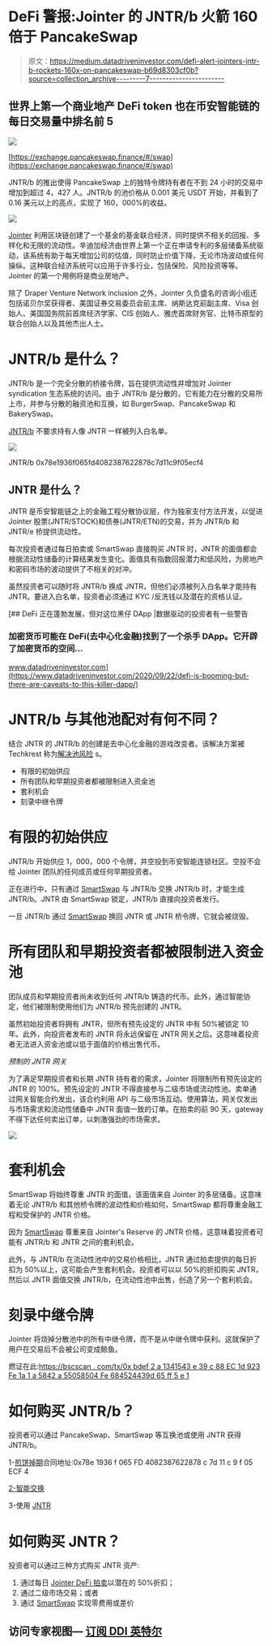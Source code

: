# DeFi 警报:Jointer 的 JNTR/b 火箭 160 倍于 PancakeSwap

> 原文：<https://medium.datadriveninvestor.com/defi-alert-jointers-jntr-b-rockets-160x-on-pancakeswap-b69d8303cf0b?source=collection_archive---------7----------------------->

## 世界上第一个商业地产 DeFi token 也在币安智能链的每日交易量中排名前 5

![](img/8f7276aa57bba14de40771d8f3eb4132.png)

[https://exchange.pancakeswap.finance/#/swap](https://exchange.pancakeswap.finance/#/swap)

JNTR/b 的推出使得 PancakeSwap 上的独特令牌持有者在不到 24 小时的交易中增加到超过 4，427 人。JNTR/b 的池价格从 0.001 美元 USDT 开始，并看到了 0.16 美元以上的高点，实现了 160，000%的收益。

![](img/6ac54649d7c83dcb0b46613e25cab2fc.png)

[Jointer](https://jointer.io/) 利用区块链创建了一个基金的基金联合经济，同时提供不相关的回报、多样化和无限的流动性。辛迪加经济由世界上第一个正在申请专利的多层储备系统驱动，该系统有助于每天增加公司的估值，同时防止价值下降，无论市场波动或任何操纵。这种联合经济系统可以应用于许多行业，包括保险、风险投资等等。Jointer 的第一个用例将是商业房地产。

除了 Draper Venture Network inclusion 之外，Jointer 久负盛名的咨询小组还包括诺贝尔奖获得者、美国证券交易委员会前主席、纳斯达克前副主席、Visa 创始人、美国国务院前首席经济学家、CIS 创始人、雅虎首席财务官、比特币原型的联合创始人以及其他杰出人士。

# JNTR/b 是什么？

JNTR/b 是一个完全分散的桥接令牌，旨在提供流动性并增加对 Jointer syndication 生态系统的访问。由于 JNTR/b 是分散的，它有能力在分散的交易所上市，并参与分散的融资池和互换，如 BurgerSwap、PancakeSwap 和 BakerySwap。

[JNTR/b](https://bscscan.com/token/0x78e1936f065fd4082387622878c7d11c9f05ecf4) 不要求持有人像 JNTR 一样被列入白名单。

![](img/d38e676f77d90a104d9e208777e8e901.png)

JNTR/b 0x78e1936f065fd4082387622878c7d11c9f05ecf4

## JNTR 是什么？

JNTR 是币安智能链之上的金融工程分散协议层，作为独家支付方法开发，以促进 Jointer 股票(JNTR/STOCK)和债券(JNTR/ETN)的交易，并为 JNTR/b 和 JNTR/e 桥提供流动性。

每次投资者通过每日拍卖或 SmartSwap 直接购买 JNTR 时，JNTR 的面值都会根据流动性储备的计算结果发生变化。面值具有指数回报潜力和低风险，为房地产和密码市场的波动提供了不相关的对冲。

虽然投资者可以随时将 JNTR/b 换成 JNTR，但他们必须被列入白名单才能持有 JNTR。要进入白名单，投资者必须通过 KYC /反洗钱以及潜在的资格认证。

[](https://www.datadriveninvestor.com/2020/09/22/defi-is-booming-but-there-are-caveats-to-this-killer-dapp/) [## DeFi 正在蓬勃发展，但对这位黑仔 DApp |数据驱动的投资者有一些警告

### 加密货币可能在 DeFi(去中心化金融)找到了一个杀手 DApp。它开辟了加密货币的空间…

www.datadriveninvestor.com](https://www.datadriveninvestor.com/2020/09/22/defi-is-booming-but-there-are-caveats-to-this-killer-dapp/) 

# JNTR/b 与其他池配对有何不同？

结合 JNTR 的 JNTR/b 的创建是去中心化金融的游戏改变者。该解决方案被 Techkrest 称为[解决池风险](https://techkrest.com/2020/09/30/first-commercial-real-estate-defi-jointer-solves-pool-risk/) s。

*   有限的初始供应
*   所有团队和早期投资者都被限制进入资金池
*   套利机会
*   刻录中继令牌

# 有限的初始供应

JNTR/b 开始供应 1，000，000 个令牌，并空投到币安智能连锁社区。空投不会给 Jointer 团队的任何成员或任何早期投资者。

正在进行中，只有通过 [SmartSwap](https://smartswap.jointer.io/) 与 JNTR/b 交换 JNTR/b 时，才能生成 JNTR/b。JNTR 由 SmartSwap 锁定，JNTR/b 直接向投资者发行。

一旦 JNTR/b 通过 [SmartSwap](https://smartswap.jointer.io/) 换回 JNTR 或 JNTR 桥令牌，它就会被烧毁。

# 所有团队和早期投资者都被限制进入资金池

团队成员和早期投资者尚未收到任何 JNTR/b 铸造的代币。此外，通过智能协定，他们被限制使用他们为 JNTR/b 预先创建的 JNTR。

虽然初始投资者将拥有 JNTR，但所有预先设定的 JNTR 中有 50%被锁定 10 年。此外，向投资者发布的 JNTR 将永远保留在 JNTR 网关之后。这意味着投资者无法进入资金池或以低于面值的价格出售代币。

*预制的 JNTR 网关*

为了满足早期投资者和长期 JNTR 持有者的需求，Jointer 将限制所有预先设定的 JNTR 的 100%。预先设定的 JNTR 不得直接参与二级市场或流动性池。卖单通过网关智能合约发出，该合约利用 API 与二级市场互动。使用算法，网关仅发出与市场需求和流动性储备中 JNTR 面值一致的订单。在拍卖的前 90 天，gateway 不得下达任何卖出订单，以刺激强劲的市场需求。

![](img/7f20e11bb2dfe1eb22dd3c73df646a51.png)

# 套利机会

SmartSwap 将始终尊重 JNTR 的面值，该面值来自 Jointer 的多层储备。这意味着无论 JNTR/b 和其他桥令牌的波动性和价格如何，SmartSwap 都将尊重金融工程和受保护的 JNTR 价格。

因为 [SmartSwap](https://smartswap.jointer.io/) 尊重来自 Jointer's Reserve 的 JNTR 价格，这意味着投资者可能有 JNTR/b 和 JNTR 之间的套利机会。

此外，与 JNTR/b 在流动性池中的交易价格相比，JNTR 通过拍卖提供的每日折扣为 50%以上，这可能会产生套利机会。投资者可以以 50%的折扣购买 JNTR，然后以 JNTR 面值交换 JNTR/b，在流动性池中出售，创造了另一个套利机会。

# 刻录中继令牌

Jointer 将烧掉分散池中的所有中继令牌，而不是从中继令牌中获利。这就保护了用户在交易后不会被公司变成鲸鱼。

燃证在此:[https://bscscan . com/tx/0x bdef 2 a 1341543 e 39 c 88 EC 1d 923 Fe 1a 1 a 5842 a 55058504 Fe 684524439d 65 ff 5 e 1](https://bscscan.com/tx/0xbdef2a1341543e39c88ec1d923fe1a1a5842a55058504fe684524439d65ff5e1)

# 如何购买 JNTR/b？

投资者可以通过 PancakeSwap、SmartSwap 等互换池或使用 JNTR 获得 JNTR/b。

1-[煎饼掉期](https://exchange.pancakeswap.finance/#/)合同地址:0x78e 1936 f 065 FD 4082387622878 c 7d 11 c 9 f 05 ECF 4

[2-智能交换](https://smartswap.jointer.io/)

3-使用 [JNTR](http://jointer.io/)

# 如何购买 JNTR？

投资者可以通过三种方式购买 JNTR 资产:

1.  通过每日 [Jointer DeFi 拍卖](https://jointer.io/)以潜在的 50%折扣；
2.  通过二级市场交易；或者
3.  通过 [SmartSwap](https://smartswap.jointer.io/) 实现零费用或差价

## 访问专家视图— [订阅 DDI 英特尔](https://datadriveninvestor.com/ddi-intel)